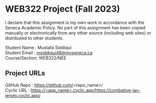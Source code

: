 # WEB322 Project (Fall 2023)

I declare that this assignment is my own work in accordance with the Seneca Academic Policy.
No part of this assignment has been copied manually or electronically from any other source
(including web sites) or distributed to other students.

Student Name  : Mustafa Siddiqui  
Student Email : msiddiqui48@myseneca.ca  
Course/Section: WEB322/NEE

## Project URLs
GitHub Repo   : https://github.com/<repo_name>/  
Cyclic URL    : [https://<app_name>.cyclic.app/](https://combative-jay-jersey.cyclic.app/)https://combative-jay-jersey.cyclic.app/
